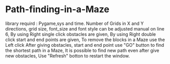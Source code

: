 # Path-finding-in-a-Maze
library requird : Pygame,sys and time.
Number of Grids in X and Y directions, grid size, font_size and font style can be adjusted manual on line 6,
By using Right single click obstacles are given,
By using Right double click start and end points are given,
To remove the blocks in a Maze use the Left click
After giving obstacles, start and end point use "GO" button to find the shortest path in a Maze,
It is possible to find new path even after give new obstacles,
Use "Refresh" botton to restart the window.
